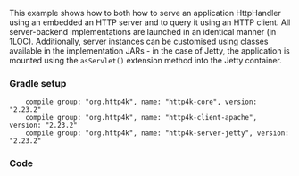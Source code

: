 This example shows how to both how to serve an application HttpHandler using an embedded an HTTP server and to query it using an HTTP client. All server-backend implementations are launched in an identical manner (in 1LOC). Additionally, server instances can be customised using classes available in the implementation JARs - in the case of Jetty, the application is mounted using the `asServlet()` extension method into the Jetty container.

### Gradle setup
```
    compile group: "org.http4k", name: "http4k-core", version: "2.23.2"
    compile group: "org.http4k", name: "http4k-client-apache", version: "2.23.2"
    compile group: "org.http4k", name: "http4k-server-jetty", version: "2.23.2"
```

### Code
<script src="https://gist-it.appspot.com/https://github.com/http4k/http4k/blob/master/src/docs/cookbook/container_integration/example.kt"></script>
